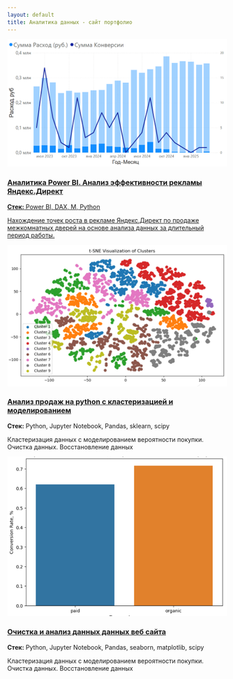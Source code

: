 ```yaml
---
layout: default
title: Аналитика данных - сайт портфолио
---
```


<div class="case-grid">
  <div class="case-card">
    <a href="/portfolio/cases/bi_case">
      <img src="assets/images/bi_img.png" alt="BI Проект 1">
      <h3>Аналитика Power BI. Анализ эффективности рекламы Яндекс.Директ </h3>
      <p><strong>Стек:</strong> Power BI, DAX, М, Python</p>
      <p>Нахождение точек роста в рекламе Яндекс.Директ по продаже межкомнатных дверей на основе анализа данных за длительный период работы.</p>
    </a>
  </div>

  <div class="case-card">
    <a href="/portfolio/cases/sports-goods">
      <img src="assets/images/sports_clustering3.png" alt="Python Проект 1">
      <h3>Анализ продаж на python c кластеризацией и моделированием</h3>
    </a>
    <p><strong>Стек:</strong> Python, Jupyter Notebook, Pandas, sklearn, scipy</p>
    <p>Кластеризация данных с моделированием вероятности покупки. Очистка данных. Восстановление данных</p>
  </div>

   <div class="case-card">
    <a href="/portfolio/cases/sberauto">
      <img src="assets/images/sber_title.png" alt="Python Проект 1">
      <h3>Очистка и анализ данных данных веб сайта</h3>
    </a>
    <p><strong>Стек:</strong> Python, Jupyter Notebook, Pandas, seaborn, matplotlib, scipy</p>
    <p>Кластеризация данных с моделированием вероятности покупки. Очистка данных. Восстановление данных</p>
  </div>

</div>